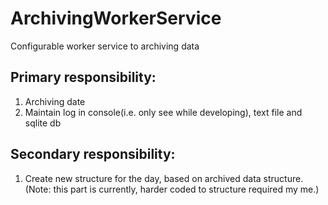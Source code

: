 # ArchivingWorkerService
Configurable worker service to archiving data

## Primary responsibility:
1. Archiving date
2. Maintain log in console(i.e. only see while developing), text file and sqlite db

## Secondary responsibility:
1. Create new structure for the day, based on archived data structure. (Note: this part is currently, harder coded to structure required my me.)

